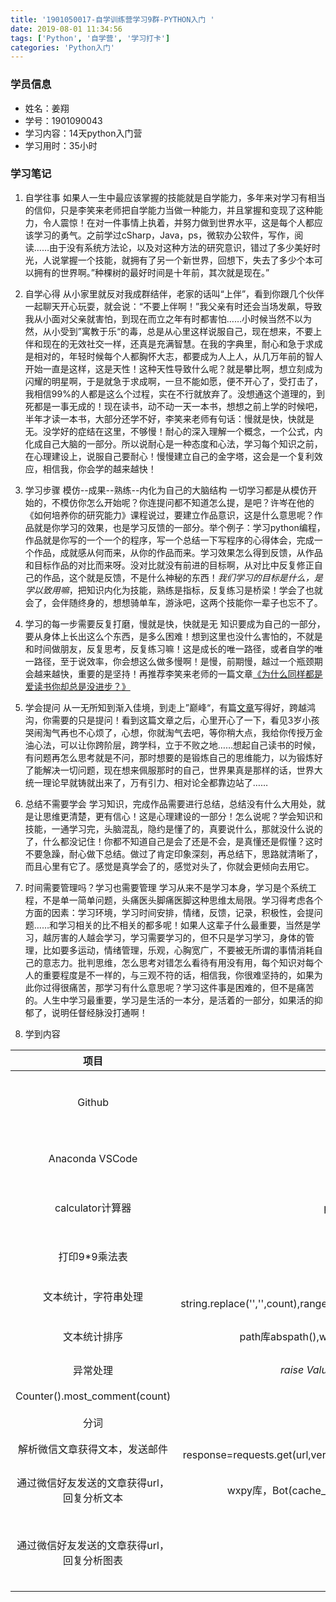 ```yaml
---
title: '1901050017-自学训练营学习9群-PYTHON入门 '
date: 2019-08-01 11:34:56
tags: ['Python', '自学营', '学习打卡']
categories: 'Python入门'
---
```

### 学员信息

- 姓名：姜翔
- 学号：1901090043
- 学习内容：14天python入门营
- 学习用时：35小时

### 学习笔记
1. 自学往事
如果人一生中最应该掌握的技能就是自学能力，多年来对学习有相当的信仰，只是李笑来老师把自学能力当做一种能力，并且掌握和变现了这种能力，令人震惊！在对一件事情上执着，并努力做到世界水平，这是每个人都应该学习的勇气。之前学过cSharp，Java，ps，微软办公软件，写作，阅读……由于没有系统方法论，以及对这种方法的研究意识，错过了多少美好时光，人说掌握一个技能，就拥有了另一个新世界，回想下，失去了多少个本可以拥有的世界啊。”种棵树的最好时间是十年前，其次就是现在。”

2. 自学心得
从小家里就反对我成群结伴，老家的话叫“上伴”，看到你跟几个伙伴一起聊天开心玩耍，就会说：“不要上伴啊！”我父亲有时还会当场发飙，导致我从小面对父亲就害怕，到现在而立之年有时都害怕……小时候当然不以为然，从小受到”寓教于乐“的毒，总是从心里这样说服自己，现在想来，不要上伴和现在的无效社交一样，还真是充满智慧。在我的字典里，耐心和急于求成是相对的，年轻时候每个人都胸怀大志，都要成为人上人，从几万年前的智人开始一直是这样，这是天性！这种天性导致什么呢？就是攀比啊，想立刻成为闪耀的明星啊，于是就急于求成啊，一旦不能如愿，便不开心了，受打击了，我相信99%的人都是这么个过程，实在不行就放弃了。没想通这个道理的，到死都是一事无成的！现在读书，动不动一天一本书，想想之前上学的时候吧，半年才读一本书，大部分还学不好，李笑来老师有句话：慢就是快，快就是无。没学好的症结在这里，不够慢！耐心的深入理解一个概念，一个公式，内化成自己大脑的一部分。所以说耐心是一种态度和心法，学习每个知识之前，在心理建设上，说服自己要耐心！慢慢建立自己的金字塔，这会是一个复利效应，相信我，你会学的越来越快！

3. 学习步骤 模仿--成果--熟练--内化为自己的大脑结构
一切学习都是从模仿开始的，不模仿你怎么开始呢？你连提问都不知道怎么提，是吧？许岑在他的《如何培养你的研究能力》课程说过，要建立作品意识，这是什么意思呢？作品就是你学习的效果，也是学习反馈的一部分。举个例子：学习python编程，作品就是你写的一个一个的程序，写一个总结一下写程序的心得体会，完成一个作品，成就感从何而来，从你的作品而来。学习效果怎么得到反馈，从作品和目标作品的对比而来呀。没对比就没有前进的目标啊，从对比中反复修正自己的作品，这个就是反馈，不是什么神秘的东西！*我们学习的目标是什么，是学以致用嘛*，把知识内化为技能，熟练是指标，反复练习是桥梁！学会了也就会了，会伴随终身的，想想骑单车，游泳吧，这两个技能你一辈子也忘不了。

4. 学习的每一步需要反复打磨，慢就是快，快就是无
知识要成为自己的一部分，要从身体上长出这么个东西，是多么困难！想到这里也没什么害怕的，不就是和时间做朋友，反复思考，反复练习嘛！这是成长的唯一路径，或者自学的唯一路径，至于说效率，你会想这么做多慢啊！是慢，前期慢，越过一个瓶颈期会越来越快，重要的是坚持！再推荐李笑来老师的一篇文章[《为什么同样都是爱读书你却总是没进步？》](https://mp.weixin.qq.com/s?__biz=MzAxNzI4MTMwMw==&mid=2651629760&idx=1&sn=aeb63cdc3cfb261389ac750f58086606&scene=0#rd)

5. 学会提问
从一无所知到渐入佳境，到走上”巅峰“，有篇[文章](https://xinshengdaxue.tinfinite.com/%e9%82%a3%e4%ba%9b%e6%88%90%e5%8a%9f%e8%b7%a8%e8%b6%8a%e4%ba%86%e9%b8%bf%e6%b2%9f%e7%9a%84%e4%ba%ba/)写得好，跨越鸿沟，你需要的只是提问！看到这篇文章之后，心里开心了一下，看见3岁小孩哭闹淘气再也不心烦了，心想，你就淘气去吧，等你稍大点，我给你传授万金油心法，可以让你跨阶层，跨学科，立于不败之地……想起自己读书的时候，有问题再怎么思考就是不问，那时想要的是锻炼自己的思维能力，以为锻炼好了能解决一切问题，现在想来佩服那时的自己，世界果真是那样的话，世界大统一理论早就铸就出来了，万有引力、相对论全都靠边站了……

6. 总结不需要学会
学习知识，完成作品需要进行总结，总结没有什么大用处，就是让思维更清楚，更有信心！这是心理建设的一部分！怎么说呢？学会知识和技能，一通学习完，头脑混乱，隐约是懂了的，真要说什么，那就没什么说的了，什么都没记住！你都不知道自己是会了还是不会，是真懂还是假懂？这时不要急躁，耐心做下总结。做过了肯定印象深刻，再总结下，思路就清晰了，而且心里有它了。感觉是真学会了的，感觉对头了，你就会更倾向去用它。

7. 时间需要管理吗？学习也需要管理
学习从来不是学习本身，学习是个系统工程，不是单一简单问题，头痛医头脚痛医脚这种思维太局限。学习得考虑各个方面的因素：学习环境，学习时间安排，情绪，反馈，记录，积极性，会提问题……和学习相关的比不相关的都多呢！如果人这辈子什么最重要，当然是学习，越厉害的人越会学习，学习需要学习的，但不只是学习学习，身体的管理，比如要多运动，情绪管理，乐观，心胸宽广，不要被无所谓的事情消耗自己的意志力。批判思维，怎么思考对错怎么看待有用没有用，每个知识对每个人的重要程度是不一样的，与三观不符的话，相信我，你很难坚持的，如果为此你过得很痛苦，那学习有什么意思呢？学习这件事是困难的，但不是痛苦的。人生中学习最重要，学习是生活的一本分，是活着的一部分，如果活的抑郁了，说明任督经脉没打通啊！

8. 学到内容

|项目|知识点|总结|
|:---:|:---:|:---:|
|Github|Github,Github Desktop|Github是最好的陌生协作平台(分布式版本控制系统)，Desktop方便本地化修改编辑|
|Anaconda VSCode|环境配置，pip安装python3|VSCode是个方便强大的开发工具，里面扩展很多，界面友好|
|calculator计算器|python文本编辑，input(),strip()|python语言简单，学会了两个方法，python对文本对齐要求很高|
|打印9*9乘法表|print('',end=' '),string.center()|知道print方法有个end参数，字符串打印居中center()方法|
|文本统计，字符串处理|字典，正则表达式，string.replace('','',count),range(,),sorted(text,key=,reverse=),''.join(array[]),bin(),oct(),hex()|正则表达式简单而强大|
|文本统计排序|path库abspath(),with……as……：，dict(dic,**dic1),import模块导入|path获得当前路径，文件的读取，字典的合并，和模块导入|
|异常处理|*raise ValueError(),try: except ValueError as result*|知道抛出异常，捕获异常|
|Counter().most_comment(count)|collections.Counter库|*counter()*方法简单强大，优于sorted()|
|分词|jieba库，jieba.cut()|*jieba智能分词*很好用|
|解析微信文章获得文本，发送邮件|pyquery.PyQuery response=requests.get(url,vertify=),PyQuery(response.text,ya=yagmail.SMTP(),ya.send())|解析网络文章获得有意义的统计，很有用！|
|通过微信好友发送的文章获得url，回复分析文本|wxpy库，Bot(cache_path=True),@bot.register(chats=[Friend],embed())|监听微信好友或群消息，*wxpy*还有很多有趣功能待挖掘|
|通过微信好友发送的文章获得url，回复分析图表|nupy库,matplotlib.pyplot库|以图表图片的形式发给好友，**思路：保存分析图片到本地，然后msg.reply_image(path)发送给好友**|